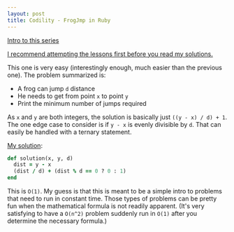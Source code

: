 ```yaml
---
layout: post
title: Codility - FrogJmp in Ruby
---
```


[Intro to this series](http://blog.natecollings.com/posts/codility/)

[I recommend attempting the lessons first before you read my solutions.](https://codility.com/programmers/lessons/)

This one is very easy (interestingly enough, much easier than the previous one). The problem summarized is:

- A frog can jump `d` distance
- He needs to get from point `x` to point `y`
- Print the minimum number of jumps required

As `x` and `y` are both integers, the solution is basically just `((y - x) / d) + 1`. The one edge case to consider is if `y - x` is evenly divisible by `d`. That can easily be handled with a ternary statement.

[My solution](https://codility.com/demo/results/demoWDWMD3-QJS/):

```ruby
def solution(x, y, d)
  dist = y - x
  (dist / d) + (dist % d == 0 ? 0 : 1)
end
```

This is `O(1)`. My guess is that this is meant to be a simple intro to problems that need to run in constant time. Those types of problems can be pretty fun when the mathematical formula is not readily apparent. (It's very satisfying to have a `O(n^2)` problem suddenly run in `O(1)` after you determine the necessary formula.)
